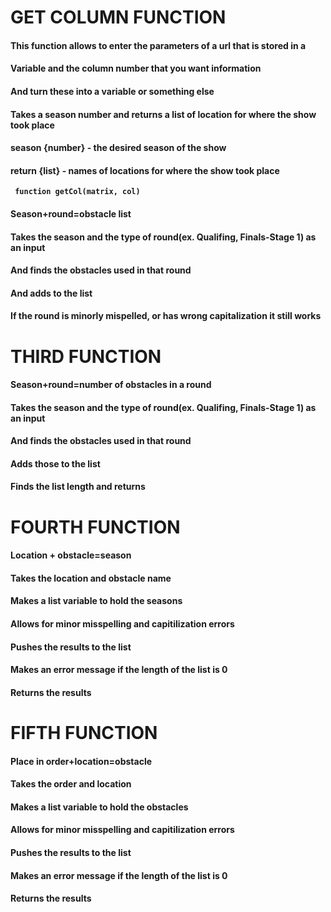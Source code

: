 # GET COLUMN FUNCTION

####  This function allows to enter the parameters of a url that is stored in a 
####  Variable and the column number that you want information
####  And turn these into a variable or something else



####  Takes a season number and returns a list of location for where the show took place
####  season {number} - the desired season of the show
####  return {list} - names of locations for where the show took place
**`  function getCol(matrix, col) `**


####  Season+round=obstacle list
####  Takes the season and the type of round(ex. Qualifing, Finals-Stage 1) as an input
####  And finds the obstacles used in that round
####  And adds to the list
####  If the round is minorly mispelled, or has wrong capitalization it still works

# THIRD FUNCTION

####  Season+round=number of obstacles in a round
####  Takes the season and the type of round(ex. Qualifing, Finals-Stage 1) as an input
####  And finds the obstacles used in that round
####  Adds those to the list
####  Finds the list length and returns

# FOURTH FUNCTION

####  Location + obstacle=season
####  Takes the location and obstacle name
####  Makes a list variable to hold the seasons
####  Allows for minor misspelling and capitilization errors
####  Pushes the results to the list
####  Makes an error message if the length of the list is 0
####  Returns the results

# FIFTH FUNCTION

####  Place in order+location=obstacle
####  Takes the order and location
####  Makes a list variable to hold the obstacles
####  Allows for minor misspelling and capitilization errors
####  Pushes the results to the list
####  Makes an error message if the length of the list is 0
####  Returns the results
